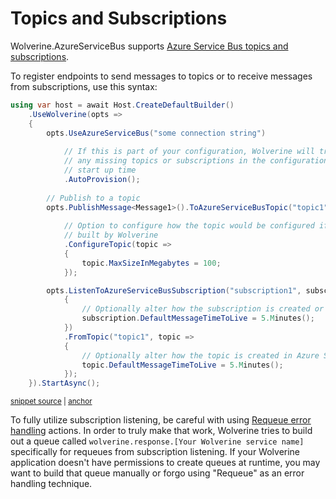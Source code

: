 # Topics and Subscriptions

Wolverine.AzureServiceBus supports [Azure Service Bus topics and subscriptions](https://learn.microsoft.com/en-us/azure/service-bus-messaging/service-bus-queues-topics-subscriptions).

To register endpoints to send messages to topics or to receive messages from subscriptions, use this syntax:

<!-- snippet: sample_using_azure_service_bus_subscriptions_and_topics -->
<a id='snippet-sample_using_azure_service_bus_subscriptions_and_topics'></a>
```cs
using var host = await Host.CreateDefaultBuilder()
    .UseWolverine(opts =>
    {
        opts.UseAzureServiceBus("some connection string")
            
            // If this is part of your configuration, Wolverine will try to create
            // any missing topics or subscriptions in the configuration at application
            // start up time
            .AutoProvision();
        
        // Publish to a topic
        opts.PublishMessage<Message1>().ToAzureServiceBusTopic("topic1")
            
            // Option to configure how the topic would be configured if
            // built by Wolverine
            .ConfigureTopic(topic =>
            {
                topic.MaxSizeInMegabytes = 100;
            });

        opts.ListenToAzureServiceBusSubscription("subscription1", subscription =>
            {
                // Optionally alter how the subscription is created or configured in Azure Service Bus
                subscription.DefaultMessageTimeToLive = 5.Minutes();
            })
            .FromTopic("topic1", topic =>
            {
                // Optionally alter how the topic is created in Azure Service Bus
                topic.DefaultMessageTimeToLive = 5.Minutes();
            });
    }).StartAsync();
```
<sup><a href='https://github.com/JasperFx/wolverine/blob/main/src/Transports/Azure/Wolverine.AzureServiceBus.Tests/Samples.cs#L15-L50' title='Snippet source file'>snippet source</a> | <a href='#snippet-sample_using_azure_service_bus_subscriptions_and_topics' title='Start of snippet'>anchor</a></sup>
<!-- endSnippet -->

To fully utilize subscription listening, be careful with using [Requeue error handling](/guide/handlers/error-handling) actions. In order to truly make
that work, Wolverine tries to build out a queue called `wolverine.response.[Your Wolverine service name]` specifically for
requeues from subscription listening. If your Wolverine application doesn't have permissions to create queues at runtime,
you may want to build that queue manually or forgo using "Requeue" as an error handling technique.



